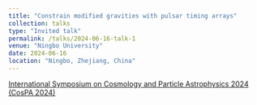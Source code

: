 ```yaml
---
title: "Constrain modified gravities with pulsar timing arrays"
collection: talks
type: "Invited talk"
permalink: /talks/2024-06-16-talk-1
venue: "Ningbo University"
date: 2024-06-16
location: "Ningbo, Zhejiang, China"
---
```


[International Symposium on Cosmology and Particle Astrophysics 2024 (CosPA 2024)](https://indico.itp.ac.cn/event/198/overview)
